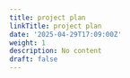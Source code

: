 ```yaml
---
title: project plan
linkTitle: project plan
date: '2025-04-29T17:09:00Z'
weight: 1
description: No content
draft: false
---
```



